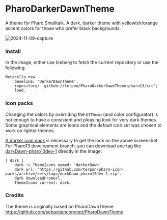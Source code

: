 # PharoDarkerDawnTheme

A theme for Pharo Smalltalk. A dark, darker theme with yellowish/orange accent colors for those who prefer black backgrounds.

![2024-11-09-capture](https://github.com/user-attachments/assets/8c216209-420f-4a4c-83e3-5efd4d16a69b)

### Install

In the image, either use Iceberg to fetch the current repository or use the following:

```smalltalk
Metacello new 
	baseline: 'DarkerDawnTheme';
	repository: 'github://terpon/PharoDarkerDawnTheme:pharo13/src';
	load.
```

### Icon packs

Changing the colors by overriding the `UITheme` (and color configurator) is not enough to have a consistent and pleasing look for very dark themes. Some graphical elements are icons and the default icon set was chosen to work on lighter themes.

[A darker icon pack](https://github.com/terpon/pharo-icon-packs) is necessary to get the look on the above screenshot.
For Pharo13 development branch, you can download one tag like [darkDawn-pharo13dev-1](https://github.com/terpon/pharo-icon-packs/releases/tag/darkDawn-pharo13dev-1) directly in the image:
```smalltalk
| dark |
	dark := ThemeIcons named: 'darkerDawn'.
	dark url: 'https://github.com/terpon/pharo-icon-packs/archive/refs/tags/darkDawn-pharo13dev-1.zip'.
	dark downloadFromUrl.
	ThemeIcons current: dark.
```

### Credits

The theme is originally based on PharoDawnTheme https://github.com/sebastianconcept/PharoDawnTheme

